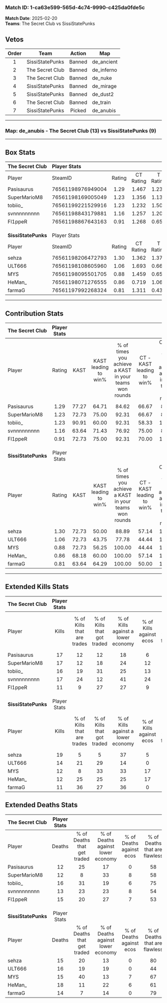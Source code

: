 ### Match ID: 1-ca63e599-565d-4c74-9990-c425da0fde5c  
**Match Date**: 2025-02-20  
**Teams**: The Secret Club vs SissiStatePunks  

## Vetos  

| Order | Team | Action | Map |
| :---: | :--: | :----: | --- |
| 1 | SissiStatePunks | Banned | de_ancient |
| 2 | The Secret Club | Banned | de_inferno |
| 3 | The Secret Club | Banned | de_nuke |
| 4 | SissiStatePunks | Banned | de_mirage |
| 5 | SissiStatePunks | Banned | de_dust2 |
| 6 | The Secret Club | Banned | de_train |
| 7 | SissiStatePunks | Picked | de_anubis |

---  

### **Map**: de_anubis - The Secret Club (13) vs SissiStatePunks (9)  
---  

## Box Stats  

| **The Secret Club** | Player Stats      |        |           |          |       |      |       |         |        |      |     |
| :- | :- | :-: | :-: | :-: | :-: | :-: | :-: | :-: | :-: | :-: | :-: |
| Player              | SteamID           | Rating | CT Rating | T Rating | KAST  | ADR  | Kills | Assists | Deaths | K/D  | HS% |
| Pasisaurus          | 76561198976949004 |  1.29  |   1.467   |  1.238   | 77.27 | 83.6 |  17   |    4    |   12   | 1.42 | 64  |
| SuperMarioM8        | 76561198169005049 |  1.23  |   1.356   |  1.130   | 72.73 | 76.7 |  17   |    3    |   12   | 1.42 | 64  |
| tobiio_             | 76561199221529916 |  1.23  |   1.232   |  1.500   | 90.91 | 78.7 |  16   |    3    |   16   | 1.00 | 81  |
| svnnnnnnnnn         | 76561198843179881 |  1.16  |   1.257   |  1.203   | 63.64 | 83.6 |  17   |    3    |   13   | 1.31 | 23  |
| Fl1ppeR             | 76561198867643163 |  0.91  |   1.268   |  0.654   | 72.73 | 69.4 |  11   |    7    |   15   | 0.73 | 63  |
|                     |                   |        |           |          |       |      |       |         |        |      |     |
|                     |                   |        |           |          |       |      |       |         |        |      |     |
|                     |                   |        |           |          |       |      |       |         |        |      |     |
| **SissiStatePunks** | Player Stats      |        |           |          |       |      |       |         |        |      |     |
| Player              | SteamID           | Rating | CT Rating | T Rating | KAST  | ADR  | Kills | Assists | Deaths | K/D  | HS% |
| sehza               | 76561198206472793 |  1.30  |   1.362   |  1.375   | 72.73 | 93.1 |  19   |    5    |   15   | 1.27 | 52  |
| ULT666              | 76561198108605960 |  1.06  |   1.693   |  0.666   | 72.73 | 85.1 |  14   |    7    |   16   | 0.88 | 21  |
| MYS                 | 76561198095501705 |  0.88  |   1.459   |  0.659   | 72.73 | 50.9 |  12   |    3    |   15   | 0.80 | 16  |
| HeMan_              | 76561198071276555 |  0.86  |   0.719   |  1.061   | 68.18 | 67.8 |  12   |   10    |   18   | 0.67 | 33  |
| farmaG              | 76561197992268324 |  0.81  |   1.311   |  0.430   | 63.64 | 48.6 |  11   |    7    |   14   | 0.79 | 36  |
---  

## Contribution Stats  

| **The Secret Club** | Player Stats |       |                      |                                                        |                           |                                                             |                          |                                                            |
| :- | :-: | :-: | :-: | :-: | :-: | :-: | :-: | :-: |
| Player              |    Rating    | KAST  | KAST leading to win% | % of times you achieve a KAST in your teams won rounds | CT - KAST leading to win% | CT - % of times you achieve a KAST in your teams won rounds | T - KAST leading to win% | T - % of times you achieve a KAST in your teams won rounds |
| Pasisaurus          |     1.29     | 77.27 |        64.71         |                         84.62                          |           66.67           |                            85.71                            |          62.50           |                           83.33                            |
| SuperMarioM8        |     1.23     | 72.73 |        75.00         |                         92.31                          |           66.67           |                            85.71                            |          85.71           |                           100.00                           |
| tobiio_             |     1.23     | 90.91 |        60.00         |                         92.31                          |           58.33           |                           100.00                            |          62.50           |                           83.33                            |
| svnnnnnnnnn         |     1.16     | 63.64 |        71.43         |                         76.92                          |           75.00           |                            85.71                            |          66.67           |                           66.67                            |
| Fl1ppeR             |     0.91     | 72.73 |        75.00         |                         92.31                          |           70.00           |                           100.00                            |          83.33           |                           83.33                            |
|                     |              |       |                      |                                                        |                           |                                                             |                          |                                                            |
|                     |              |       |                      |                                                        |                           |                                                             |                          |                                                            |
|                     |              |       |                      |                                                        |                           |                                                             |                          |                                                            |
| **SissiStatePunks** | Player Stats |       |                      |                                                        |                           |                                                             |                          |                                                            |
| Player              |    Rating    | KAST  | KAST leading to win% | % of times you achieve a KAST in your teams won rounds | CT - KAST leading to win% | CT - % of times you achieve a KAST in your teams won rounds | T - KAST leading to win% | T - % of times you achieve a KAST in your teams won rounds |
| sehza               |     1.30     | 72.73 |        50.00         |                         88.89                          |           57.14           |                           100.00                            |          44.44           |                           80.00                            |
| ULT666              |     1.06     | 72.73 |        43.75         |                         77.78                          |           44.44           |                           100.00                            |          42.86           |                           60.00                            |
| MYS                 |     0.88     | 72.73 |        56.25         |                         100.00                         |           44.44           |                           100.00                            |          71.43           |                           100.00                           |
| HeMan_              |     0.86     | 68.18 |        60.00         |                         100.00                         |           57.14           |                           100.00                            |          62.50           |                           100.00                           |
| farmaG              |     0.81     | 63.64 |        64.29         |                         100.00                         |           50.00           |                           100.00                            |          83.33           |                           100.00                           |
---  

## Extended Kills Stats  

| **The Secret Club** | Player Stats |                            |                            |                                    |                         |                              |                                 |                                       |                    |           |
| :- | :-: | :-: | :-: | :-: | :-: | :-: | :-: | :-: | :-: | :-: |
| Player              |    Kills     | % of Kills that are trades | % of Kills that got traded | % of Kills against a lower economy | % of Kills against ecos | % of Kills that are flawless | % of Kills that are close duels | % of Kills that are assisted by flash | Pistol Round Kills | AWP Kills |
| Pasisaurus          |      17      |             12             |             12             |                 18                 |            6            |              59              |                6                |                  12                   |         0          |     2     |
| SuperMarioM8        |      17      |             12             |             18             |                 24                 |           12            |              65              |                6                |                   0                   |         7          |     1     |
| tobiio_             |      16      |             19             |             31             |                 25                 |           13            |              75              |               13                |                   0                   |         0          |     2     |
| svnnnnnnnnn         |      17      |             24             |             12             |                 41                 |           24            |              71              |                0                |                   0                   |         13         |     0     |
| Fl1ppeR             |      11      |             9              |             27             |                 27                 |            9            |              55              |                9                |                   9                   |         0          |     1     |
|                     |              |                            |                            |                                    |                         |                              |                                 |                                       |                    |           |
|                     |              |                            |                            |                                    |                         |                              |                                 |                                       |                    |           |
|                     |              |                            |                            |                                    |                         |                              |                                 |                                       |                    |           |
| **SissiStatePunks** | Player Stats |                            |                            |                                    |                         |                              |                                 |                                       |                    |           |
| Player              |    Kills     | % of Kills that are trades | % of Kills that got traded | % of Kills against a lower economy | % of Kills against ecos | % of Kills that are flawless | % of Kills that are close duels | % of Kills that are assisted by flash | Pistol Round Kills | AWP Kills |
| sehza               |      19      |             5              |             5              |                 37                 |            5            |              53              |                0                |                  11                   |         2          |     2     |
| ULT666              |      14      |             21             |             29             |                 14                 |            0            |              71              |                0                |                   0                   |         4          |     0     |
| MYS                 |      12      |             8              |             33             |                 33                 |           17            |              42              |               17                |                   0                   |         0          |     0     |
| HeMan_              |      12      |             25             |             25             |                 25                 |           17            |              67              |                0                |                   8                   |         0          |     2     |
| farmaG              |      11      |             36             |             27             |                 36                 |            0            |              73              |                0                |                   9                   |         5          |     3     |
## Extended Deaths Stats  

| **The Secret Club** | Player Stats |                             |                                   |                          |                               |                            |                           |               |
| :- | :-: | :-: | :-: | :-: | :-: | :-: | :-: | :-: |
| Player              |    Deaths    | % of Deaths that get traded | % of Deaths against lower economy | % of Deaths against ecos | % of Deaths that are flawless | % of Deaths that are close | % of Deaths while blinded | Deaths to AWP |
| Pasisaurus          |      12      |             25              |                17                 |            0             |              58               |             0              |             8             |       2       |
| SuperMarioM8        |      12      |              8              |                33                 |            8             |              58               |             0              |             0             |       1       |
| tobiio_             |      16      |             31              |                19                 |            6             |              75               |             0              |             6             |       1       |
| svnnnnnnnnn         |      13      |             23              |                23                 |            8             |              54               |             8              |             8             |       1       |
| Fl1ppeR             |      15      |             20              |                27                 |            7             |              53               |             7              |             7             |       6       |
|                     |              |                             |                                   |                          |                               |                            |                           |               |
|                     |              |                             |                                   |                          |                               |                            |                           |               |
|                     |              |                             |                                   |                          |                               |                            |                           |               |
| **SissiStatePunks** | Player Stats |                             |                                   |                          |                               |                            |                           |               |
| Player              |    Deaths    | % of Deaths that get traded | % of Deaths against lower economy | % of Deaths against ecos | % of Deaths that are flawless | % of Deaths that are close | % of Deaths while blinded | Deaths to AWP |
| sehza               |      15      |             20              |                13                 |            0             |              80               |             7              |             0             |       4       |
| ULT666              |      16      |             19              |                19                 |            0             |              44               |             13             |             6             |       1       |
| MYS                 |      15      |             40              |                13                 |            7             |              67               |             0              |             7             |       5       |
| HeMan_              |      18      |             11              |                22                 |            6             |              61               |             6              |             6             |       4       |
| farmaG              |      14      |              7              |                14                 |            0             |              79               |             7              |             0             |       6       |
